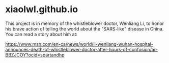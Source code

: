 # xiaolwl.github.io
This project is in memory of the whistleblower doctor, Wenliang Li, to honor his brave action of telling the world about the "SARS-like" disease in China. You can read a story about him at:  

https://www.msn.com/en-ca/news/world/li-wenliang-wuhan-hospital-announces-death-of-whistleblower-doctor-after-hours-of-confusion/ar-BBZJCOY?ocid=spartandhp
